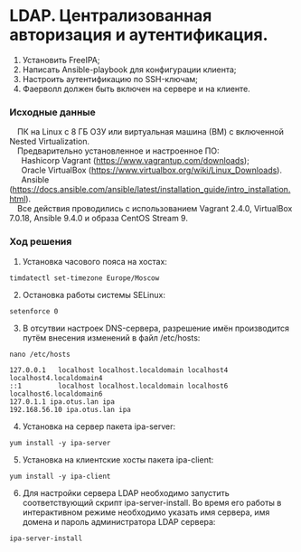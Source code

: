# LDAP. Централизованная авторизация и аутентификация.
1. Установить FreeIPA;
2. Написать Ansible-playbook для конфигурации клиента;
3. Настроить аутентификацию по SSH-ключам;
4. Фаерволл должен быть включен на сервере и на клиенте.
### Исходные данные ###
&ensp;&ensp;ПК на Linux c 8 ГБ ОЗУ или виртуальная машина (ВМ) с включенной Nested Virtualization.<br/>
&ensp;&ensp;Предварительно установленное и настроенное ПО:<br/>
&ensp;&ensp;&ensp;Hashicorp Vagrant (https://www.vagrantup.com/downloads);<br/>
&ensp;&ensp;&ensp;Oracle VirtualBox (https://www.virtualbox.org/wiki/Linux_Downloads).<br/>
&ensp;&ensp;&ensp;Ansible (https://docs.ansible.com/ansible/latest/installation_guide/intro_installation.html).<br/>
&ensp;&ensp;Все действия проводились с использованием Vagrant 2.4.0, VirtualBox 7.0.18, Ansible 9.4.0 и образа CentOS Stream 9. <br/>
### Ход решения ###
1. Установка часового пояса на хостах:
```shell
timdatectl set-timezone Europe/Moscow
```
2. Остановка работы системы SELinux:
```shell
setenforce 0
```
3. В отсутвии настроек DNS-сервера, разрешение имён производится путём внесения изменений в файл /etc/hosts:
```shell
nano /etc/hosts

127.0.0.1   localhost localhost.localdomain localhost4 localhost4.localdomain4
::1         localhost localhost.localdomain localhost6 localhost6.localdomain6
127.0.1.1 ipa.otus.lan ipa
192.168.56.10 ipa.otus.lan ipa
```
4. Установка на сервер пакета ipa-server:
```shell
yum install -y ipa-server
```
5. Установка на клиентские хосты пакета ipa-client:
```shell
yum install -y ipa-client
```
6. Для настройки сервера LDAP необходимо запустить соответствующий скрипт ipa-server-install. Во время его работы в интерактивном режиме необходимо указать имя сервера, имя домена и пароль администратора LDAP сервера:
```shell
ipa-server-install
```


